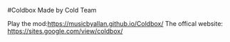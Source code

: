 #Coldbox
Made by Cold Team
 
 
Play the mod:https://musicbyallan.github.io/Coldbox/
The offical website: https://sites.google.com/view/coldbox/ 
